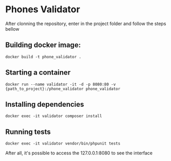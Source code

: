 # Phones Validator

After clonning the repository, enter in the project folder and follow the steps bellow

## Building docker image:

`docker build -t phone_validator .`

## Starting a container

`docker run --name validator -it -d -p 8080:80 -v {path_to_project}:/phone_validator phone_validator`

## Installing dependencies

`docker exec -it validator composer install`

## Running tests

`docker exec -it validator vendor/bin/phpunit tests`

After all, it's possible to access the 127.0.0.1:8080 to see the interface